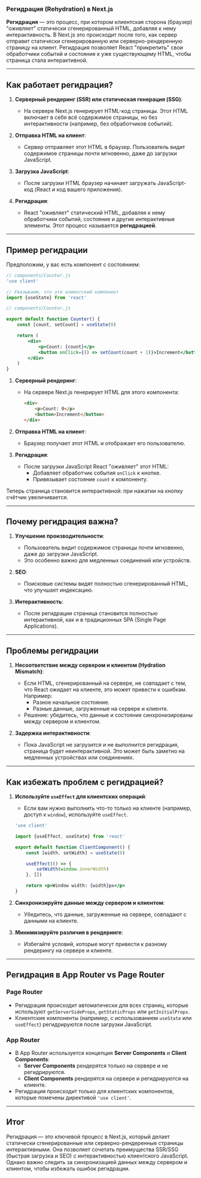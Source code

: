 ### **Регидрация (Rehydration) в Next.js**

**Регидрация** — это процесс, при котором клиентская сторона (браузер) "оживляет" статически сгенерированный HTML, добавляя к нему интерактивность. В Next.js это происходит после того, как сервер отправит статически сгенерированную или серверно-рендеренную страницу на клиент. Регидрация позволяет React "прикрепить" свои обработчики событий и состояние к уже существующему HTML, чтобы страница стала интерактивной.

---

## **Как работает регидрация?**

1. **Серверный рендеринг (SSR) или статическая генерация (SSG)**:

    - На сервере Next.js генерирует HTML-код страницы. Этот HTML включает в себя всё содержимое страницы, но без интерактивности (например, без обработчиков событий).

2. **Отправка HTML на клиент**:

    - Сервер отправляет этот HTML в браузер. Пользователь видит содержимое страницы почти мгновенно, даже до загрузки JavaScript.

3. **Загрузка JavaScript**:

    - После загрузки HTML браузер начинает загружать JavaScript-код (React и код вашего приложения).

4. **Регидрация**:
    - React "оживляет" статический HTML, добавляя к нему обработчики событий, состояние и другие интерактивные элементы. Этот процесс называется **регидрацией**.

---

## **Пример регидрации**

Предположим, у вас есть компонент с состоянием:

```jsx
// components/Counter.js
'use client'

// Указываем, что это клиентский компонент
import {useState} from 'react'

// components/Counter.js

export default function Counter() {
    const [count, setCount] = useState(0)

    return (
        <div>
            <p>Count: {count}</p>
            <button onClick={() => setCount(count + 1)}>Increment</button>
        </div>
    )
}
```

1. **Серверный рендеринг**:

    - На сервере Next.js генерирует HTML для этого компонента:
        ```html
        <div>
            <p>Count: 0</p>
            <button>Increment</button>
        </div>
        ```

2. **Отправка HTML на клиент**:

    - Браузер получает этот HTML и отображает его пользователю.

3. **Регидрация**:
    - После загрузки JavaScript React "оживляет" этот HTML:
        - Добавляет обработчик события `onClick` к кнопке.
        - Привязывает состояние `count` к компоненту.

Теперь страница становится интерактивной: при нажатии на кнопку счётчик увеличивается.

---

## **Почему регидрация важна?**

1. **Улучшение производительности**:

    - Пользователь видит содержимое страницы почти мгновенно, даже до загрузки JavaScript.
    - Это особенно важно для медленных соединений или устройств.

2. **SEO**:

    - Поисковые системы видят полностью сгенерированный HTML, что улучшает индексацию.

3. **Интерактивность**:
    - После регидрации страница становится полностью интерактивной, как и в традиционных SPA (Single Page Applications).

---

## **Проблемы регидрации**

1. **Несоответствие между сервером и клиентом (Hydration Mismatch)**:

    - Если HTML, сгенерированный на сервере, не совпадает с тем, что React ожидает на клиенте, это может привести к ошибкам. Например:
        - Разное начальное состояние.
        - Разные данные, загруженные на сервере и клиенте.
    - Решение: убедитесь, что данные и состояние синхронизированы между сервером и клиентом.

2. **Задержка интерактивности**:
    - Пока JavaScript не загрузится и не выполнится регидрация, страница будет неинтерактивной. Это может быть заметно на медленных устройствах или соединениях.

---

## **Как избежать проблем с регидрацией?**

1. **Используйте `useEffect` для клиентских операций**:

    - Если вам нужно выполнить что-то только на клиенте (например, доступ к `window`), используйте `useEffect`.

    ```jsx
    'use client'

    import {useEffect, useState} from 'react'

    export default function ClientComponent() {
        const [width, setWidth] = useState(0)

        useEffect(() => {
            setWidth(window.innerWidth)
        }, [])

        return <p>Window width: {width}px</p>
    }
    ```

2. **Синхронизируйте данные между сервером и клиентом**:

    - Убедитесь, что данные, загруженные на сервере, совпадают с данными на клиенте.

3. **Минимизируйте различия в рендеринге**:
    - Избегайте условий, которые могут привести к разному рендерингу на сервере и клиенте.

---

## **Регидрация в App Router vs Page Router**

### **Page Router**

- Регидрация происходит автоматически для всех страниц, которые используют `getServerSideProps`, `getStaticProps` или `getInitialProps`.
- Клиентские компоненты (например, с использованием `useState` или `useEffect`) регидрируются после загрузки JavaScript.

### **App Router**

- В App Router используется концепция **Server Components** и **Client Components**:
    - **Server Components** рендерятся только на сервере и не регидрируются.
    - **Client Components** рендерятся на сервере и регидрируются на клиенте.
- Регидрация происходит только для клиентских компонентов, которые помечены директивой `'use client'`.

---

## **Итог**

Регидрация — это ключевой процесс в Next.js, который делает статически сгенерированные или серверно-рендеренные страницы интерактивными. Она позволяет сочетать преимущества SSR/SSG (быстрая загрузка и SEO) с интерактивностью клиентского JavaScript. Однако важно следить за синхронизацией данных между сервером и клиентом, чтобы избежать ошибок регидрации.
